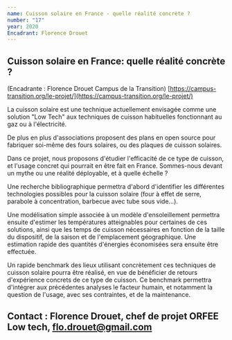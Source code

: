 ```yaml
---
name: Cuisson solaire en France - quelle réalité concrète ?
number: "17"
year: 2020
Encadrant: Florence Drouet
---
```


## Cuisson solaire en France: quelle réalité concrète ?
(Encadrante : Florence Drouet Campus de la Transition)
[https://campus-transition.org/le-projet/](https://campus-transition.org/le-projet/)

La cuisson solaire est une technique actuellement envisagée comme une
solution "Low Tech" aux techniques de cuisson habituelles fonctionnant
au gaz ou à l\'électricité.

De plus en plus d'associations proposent des plans en open source pour
fabriquer soi-même des fours solaires, ou des plaques de cuisson
solaires.

Dans ce projet, nous proposons d'étudier l'efficacité de ce type de
cuisson, et l'usage concret qui pourrait en être fait en France.
Sommes-nous devant un mythe ou une réalité déployable, et à quelle
échelle ?

Une recherche bibliographique permettra d'abord d'identifier les
différentes technologies possibles pour la cuisson solaire (four à effet
de serre, parabole à concentration, barbecue avec tube sous vide...).

Une modélisation simple associée à un modèle d'ensoleillement permettra
ensuite d'estimer les températures atteignables pour certaines de ces
solutions, ainsi que les temps de cuisson nécessaires en fonction de la
taille du dispositif, de la saison et de l'emplacement géographique. Une
estimation rapide des quantités d\'énergies économisées sera ensuite
être effectuée.

Un rapide benchmark des lieux utilisant concrètement ces techniques de
cuisson solaire pourra être réalisé, en vue de bénéficier de retours
d'expérience concrets de ce type de cuisson. Ce benchmark permettra
d'intégrer aux précédentes analyses le facteur humain, et notamment la
question de l'usage, avec ses contraintes, et de la maintenance.

## Contact : Florence Drouet, chef de projet ORFEE Low tech, [flo.drouet@gmail.com](mailto:robin.girard@mines-paristech.fr)
